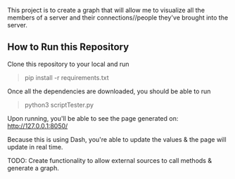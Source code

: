 This project is to create a graph that will allow me to visualize all the members of a server and their connections//people they've brought into the server.

## How to Run this Repository
Clone this repository to your local and run
> pip install -r requirements.txt

Once all the dependencies are downloaded, you should be able to run
> python3 scriptTester.py

Upon running, you'll be able to see the page generated on: http://127.0.0.1:8050/

Because this is using Dash, you're able to update the values & the page will update in real time.

TODO:
Create functionality to allow external sources to call methods & generate a graph.
